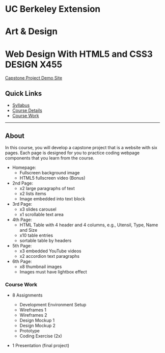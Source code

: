# UC Berkeley Extension
# Art & Design
# Web Design With HTML5 and CSS3 DESIGN X455

[Capstone Project Demo Site](https://whypam.github.io/x455-Proj-Demo-Spring-2022/index.html)

## Quick Links

- [Syllabus](https://github.com/whypam/x455-HTML5-CSS3/blob/master/x455-HTML5-CSS3-Syllabus.pdf)
- [Course Details](https://extension.berkeley.edu/search/publicCourseSearchDetails.do?method=load&courseId=11188390#courseSectionDetails_58168140)
- [Course Work](#course-work)

---

## About

In this course, you will develop a capstone project that is a website with six pages.  Each page is designed for you to practice coding webpage components that you learn from the course.

- Homepage:
  - Fullscreen background image
  - HTML5 fullscreen video (Bonus)
- 2nd Page:
  - x2 large paragraphs of text
  - x2 lists items
  - Image embedded into text block
- 3rd Page:
  - x3 slides carousel
  - x1 scrollable text area
- 4th Page:
  - HTML Table with 4 header and 4 columns, e.g., Utensil, Type, Name and Size
  - x10 table entries
  - sortable table by headers
- 5th Page:
  - x3 embedded YouTube videos
  - x2 accordion text paragraphs
- 6th Page:
  - x8 thumbnail images
  - Images must have lightbox effect

### Course Work

- 8 Assignments
  - Development Environment Setup
  - Wireframes 1
  - Wireframes 2
  - Design Mockup 1
  - Design Mockup 2
  - Prototype
  - Coding Exercise (2x)
  
- 1 Presentation (final project)


